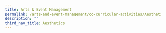 ```yaml
---
title: Arts & Event Management
permalink: /arts-and-event-management/co-curricular-activities/Aesthetics/permalink
description: ""
third_nav_title: Aesthetics
---
```


